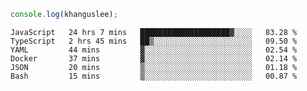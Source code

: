 ```js
console.log(khanguslee);
```

<!--START_SECTION:waka-->

```text
JavaScript   24 hrs 7 mins   ████████████████████▓░░░░   83.28 %
TypeScript   2 hrs 45 mins   ██▒░░░░░░░░░░░░░░░░░░░░░░   09.50 %
YAML         44 mins         ▓░░░░░░░░░░░░░░░░░░░░░░░░   02.54 %
Docker       37 mins         ▓░░░░░░░░░░░░░░░░░░░░░░░░   02.14 %
JSON         20 mins         ▒░░░░░░░░░░░░░░░░░░░░░░░░   01.18 %
Bash         15 mins         ▒░░░░░░░░░░░░░░░░░░░░░░░░   00.87 %
```

<!--END_SECTION:waka-->

<!--
**khanguslee/khanguslee** is a ✨ _special_ ✨ repository because its `README.md` (this file) appears on your GitHub profile.

Here are some ideas to get you started:

- 🔭 I’m currently working on ...
- 🌱 I’m currently learning ...
- 👯 I’m looking to collaborate on ...
- 🤔 I’m looking for help with ...
- 💬 Ask me about ...
- 📫 How to reach me: ...
- 😄 Pronouns: ...
- ⚡ Fun fact: ...
-->
